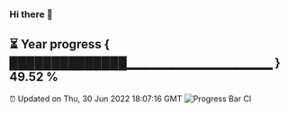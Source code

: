 ### Hi there 👋
⏳ Year progress { ██████████████▁▁▁▁▁▁▁▁▁▁▁▁▁▁▁▁ } 49.52 %
---
⏰ Updated on Thu, 30 Jun 2022 18:07:16 GMT
![Progress Bar CI](https://github.com/Moyi321/Moyi321/workflows/Progress%20Bar%20CI/badge.svg)
